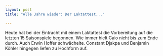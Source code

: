 ```yaml
---
layout: post
title: "Alle Jahre wieder: Der Laktattest..."

---
```


Heute hat bei der Eintracht mit einem Laktattest die Vorbereitung auf die letzten 15 Saisonspiele begonnen. Wie immer hielt Caio nicht bis zum Ende durch. Auch Erwin Hoffer schwächelte. Constant Djakpa und Benjamin Köhler hingegen liefen zu Hochform auf. 


